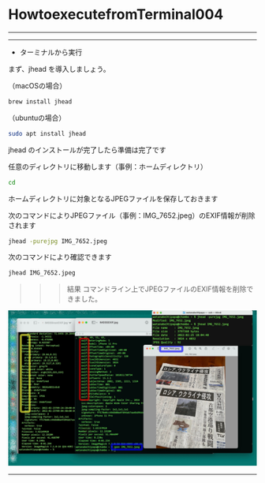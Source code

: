 # HowtoexecutefromTerminal004

---

---

- ターミナルから実行

まず、jhead を導入しましょう。

（macOSの場合）
```bash
brew install jhead
```
（ubuntuの場合）
```bash
sudo apt install jhead
```
  
jhead のインストールが完了したら準備は完了です


任意のディレクトリに移動します（事例：ホームディレクトリ）

```bash
cd
```

ホームディレクトリに対象となるJPEGファイルを保存しておきます  


次のコマンドによりJPEGファイル（事例：IMG_7652.jpeg）のEXIF情報が削除されます
```bash
jhead -purejpg IMG_7652.jpeg
``` 

次のコマンドにより確認できます
```bash
jhead IMG_7652.jpeg
```


>>> 結果
コマンドライン上でJPEGファイルのEXIF情報を削除できました。  

![IMGSSCLIjhead.jpg](/assets/IMGSSCLIjhead.jpg)  


---